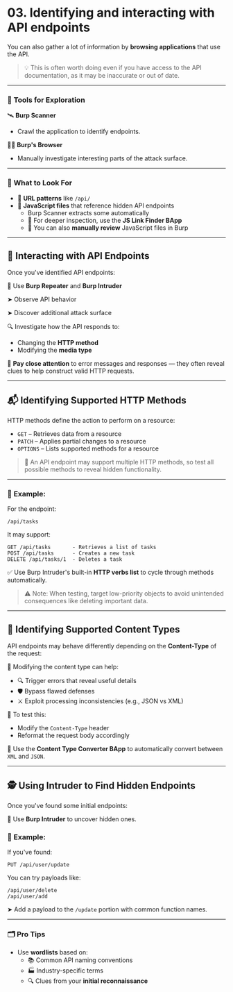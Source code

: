 # 03. Identifying and interacting with API endpoints

You can also gather a lot of information by **browsing applications** that use the API.

> 💡 This is often worth doing even if you have access to the API documentation, as it may be inaccurate or out of date.
> 

---

### 🧭 **Tools for Exploration**

🛰️ **Burp Scanner**

- Crawl the application to identify endpoints.

🧑‍💻 **Burp's Browser**

- Manually investigate interesting parts of the attack surface.

---

### 🧠 **What to Look For**

- 🔗 **URL patterns** like `/api/`
- 📄 **JavaScript files** that reference hidden API endpoints
    - Burp Scanner extracts some automatically
    - 🧰 For deeper inspection, use the **JS Link Finder BApp**
    - 📝 You can also **manually review** JavaScript files in Burp

---

## 🔁 **Interacting with API Endpoints**

Once you've identified API endpoints:

🧪 Use **Burp Repeater** and **Burp Intruder**

➤ Observe API behavior

➤ Discover additional attack surface

🔍 Investigate how the API responds to:

- Changing the **HTTP method**
- Modifying the **media type**

🧾 **Pay close attention** to error messages and responses — they often reveal clues to help construct valid HTTP requests.

---

## 📬 **Identifying Supported HTTP Methods**

HTTP methods define the action to perform on a resource:

- `GET` – Retrieves data from a resource
- `PATCH` – Applies partial changes to a resource
- `OPTIONS` – Lists supported methods for a resource

> 🎯 An API endpoint may support multiple HTTP methods, so test all possible methods to reveal hidden functionality.
> 

---

### 🧪 **Example:**

For the endpoint:

```
/api/tasks
```

It may support:

```
GET /api/tasks       - Retrieves a list of tasks
POST /api/tasks      - Creates a new task
DELETE /api/tasks/1  - Deletes a task
```

✅ Use Burp Intruder's built-in **HTTP verbs list** to cycle through methods automatically.

> ⚠️ Note: When testing, target low-priority objects to avoid unintended consequences like deleting important data.
> 

---

## 🧾 **Identifying Supported Content Types**

API endpoints may behave differently depending on the **Content-Type** of the request:

🎯 Modifying the content type can help:

- 🔍 Trigger errors that reveal useful details
- 🛡️ Bypass flawed defenses
- ⚔️ Exploit processing inconsistencies (e.g., JSON vs XML)

🔧 To test this:

- Modify the `Content-Type` header
- Reformat the request body accordingly

🧰 Use the **Content Type Converter BApp** to automatically convert between `XML` and `JSON`.

---

## 🕵️ **Using Intruder to Find Hidden Endpoints**

Once you've found some initial endpoints:

🧨 Use **Burp Intruder** to uncover hidden ones.

### 🧪 Example:

If you've found:

```
PUT /api/user/update
```

You can try payloads like:

```
/api/user/delete
/api/user/add
```

➤ Add a payload to the `/update` portion with common function names.

---

### 🗂️ **Pro Tips**

- Use **wordlists** based on:
    - 📚 Common API naming conventions
    - 🏭 Industry-specific terms
    - 🔍 Clues from your **initial reconnaissance**